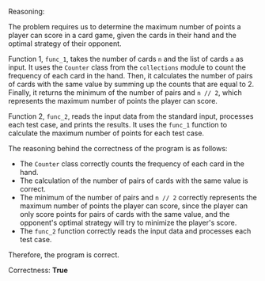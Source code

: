 Reasoning:

The problem requires us to determine the maximum number of points a player can score in a card game, given the cards in their hand and the optimal strategy of their opponent.

Function 1, `func_1`, takes the number of cards `n` and the list of cards `a` as input. It uses the `Counter` class from the `collections` module to count the frequency of each card in the hand. Then, it calculates the number of pairs of cards with the same value by summing up the counts that are equal to 2. Finally, it returns the minimum of the number of pairs and `n // 2`, which represents the maximum number of points the player can score.

Function 2, `func_2`, reads the input data from the standard input, processes each test case, and prints the results. It uses the `func_1` function to calculate the maximum number of points for each test case.

The reasoning behind the correctness of the program is as follows:

* The `Counter` class correctly counts the frequency of each card in the hand.
* The calculation of the number of pairs of cards with the same value is correct.
* The minimum of the number of pairs and `n // 2` correctly represents the maximum number of points the player can score, since the player can only score points for pairs of cards with the same value, and the opponent's optimal strategy will try to minimize the player's score.
* The `func_2` function correctly reads the input data and processes each test case.

Therefore, the program is correct.

Correctness: **True**
